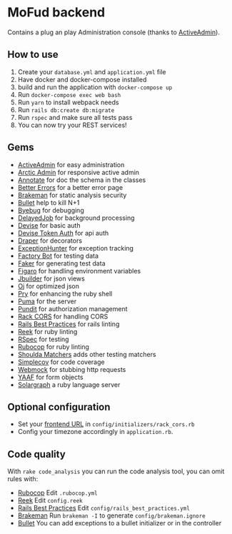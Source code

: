 # MoFud backend

Contains a plug an play Administration console (thanks to [ActiveAdmin](https://github.com/activeadmin/activeadmin)).

## How to use

1. Create your `database.yml` and `application.yml` file
1. Have docker and docker-compose installed
1. build and run the application with `docker-compose up`
1. Run `docker-compose exec web bash`
1. Run `yarn` to install webpack needs
1. Run `rails db:create db:migrate`
1. Run `rspec` and make sure all tests pass
1. You can now try your REST services!

## Gems

- [ActiveAdmin](https://github.com/activeadmin/activeadmin) for easy administration
- [Arctic Admin](https://github.com/cprodhomme/arctic_admin) for responsive active admin
- [Annotate](https://github.com/ctran/annotate_models) for doc the schema in the classes
- [Better Errors](https://github.com/charliesome/better_errors) for a better error page
- [Brakeman](https://github.com/presidentbeef/brakeman) for static analysis security
- [Bullet](https://github.com/flyerhzm/bullet) help to kill N+1
- [Byebug](https://github.com/deivid-rodriguez/byebug) for debugging
- [DelayedJob](https://github.com/collectiveidea/delayed_job) for background processing
- [Devise](https://github.com/plataformatec/devise) for basic auth
- [Devise Token Auth](https://github.com/lynndylanhurley/devise_token_auth) for api auth
- [Draper](https://github.com/drapergem/draper) for decorators
- [ExceptionHunter](https://github.com/rootstrap/exception_hunter) for exception tracking
- [Factory Bot](https://github.com/thoughtbot/factory_bot) for testing data
- [Faker](https://github.com/stympy/faker) for generating test data
- [Figaro](https://github.com/laserlemon/figaro) for handling environment variables
- [Jbuilder](https://github.com/rails/jbuilder) for json views
- [Oj](https://github.com/ohler55/oj) for optimized json
- [Pry](https://github.com/pry/pry) for enhancing the ruby shell
- [Puma](https://github.com/puma/puma) for the server
- [Pundit](https://github.com/varvet/pundit) for authorization management
- [Rack CORS](https://github.com/cyu/rack-cors) for handling CORS
- [Rails Best Practices](https://github.com/flyerhzm/rails_best_practices) for rails linting
- [Reek](https://github.com/troessner/reek) for ruby linting
- [RSpec](https://github.com/rspec/rspec) for testing
- [Rubocop](https://github.com/bbatsov/rubocop/) for ruby linting
- [Shoulda Matchers](https://github.com/thoughtbot/shoulda-matchers) adds other testing matchers
- [Simplecov](https://github.com/colszowka/simplecov) for code coverage
- [Webmock](https://github.com/bblimke/webmock) for stubbing http requests
- [YAAF](https://github.com/rootstrap/yaaf) for form objects
- [Solargraph](https://github.com/castwide/solargraph) a ruby language server

## Optional configuration

- Set your [frontend URL](https://github.com/cyu/rack-cors#origin) in `config/initializers/rack_cors.rb`
- Config your timezone accordingly in `application.rb`.

## Code quality

With `rake code_analysis` you can run the code analysis tool, you can omit rules with:

- [Rubocop](https://github.com/bbatsov/rubocop/blob/master/config/default.yml) Edit `.rubocop.yml`
- [Reek](https://github.com/troessner/reek#configuration-file) Edit `config.reek`
- [Rails Best Practices](https://github.com/flyerhzm/rails_best_practices#custom-configuration) Edit `config/rails_best_practices.yml`
- [Brakeman](https://github.com/presidentbeef/brakeman) Run `brakeman -I` to generate `config/brakeman.ignore`
- [Bullet](https://github.com/flyerhzm/bullet#whitelist) You can add exceptions to a bullet initializer or in the controller